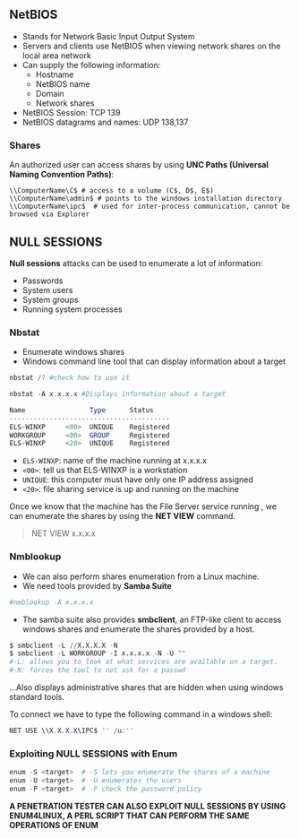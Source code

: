 ## NetBIOS

+ Stands for Network Basic Input Output System
+ Servers and clients use NetBIOS when viewing network shares on the local area network
+ Can supply the following information:
  + Hostname
  + NetBIOS name
  + Domain
  + Network shares
+ NetBIOS Session: TCP 139
+ NetBIOS datagrams and names: UDP 138,137

### Shares

An authorized user can access shares by using **UNC Paths (Universal Naming Convention Paths)**:
```
\\ComputerName\C$ # access to a volume (C$, D$, E$)
\\ComputerName\admin$ # points to the windows installation directory
\\ComputerName\ipc$  # used for inter-process communication, cannot be browsed via Explorer
```

## NULL SESSIONS

**Null sessions** attacks can be used to enumerate a lot of information:
  + Passwords
  + System users 
  + System groups
  + Running system processes
### Nbstat
+ Enumerate windows shares
+ Windows command line tool that can display information about a target
```powershell
nbstat /? #check how to use it

nbstat -A x.x.x.x #Displays information about a target

Name                Type      Status
----------------------------------------
ELS-WINXP     <00>  UNIQUE    Registered
WORKGROUP     <00>  GROUP     Registered
ELS-WINXP     <20>  UNIQUE    Registered
```

+ `ELS-WINXP`: name of the machine running at x.x.x.x
+ `<00>`: tell us that ELS-WINXP is a workstation
+ `UNIQUE`: this computer must have only one IP address assigned
+ `<20>`: file sharing service is up and running on the machine

Once we know that the machine has the File Server service running , we can enumerate the shares by using the **NET VIEW** command.

>NET VIEW x.x.x.x

### Nmblookup

+ We can also perform shares enumeration from a Linux machine.
+ We need tools provided by **Samba Suite**
```bash
#nmblookup -A x.x.x.x
```
+ The samba suite also provides **smbclient**, an FTP-like client to access windows shares and enumerate the shares provided by a host.

```python
$ smbclient -L //X.X.X.X -N
$ smbclient -L WORKGROUP -I x.x.x.x -N -U ""
#-L: allows you to look at what services are available on a target.
#-N: forces the tool to not ask for a passwd
```

...Also displays administrative shares that are hidden when using windows standard tools.

To connect we have to type the following command in a windows shell:
```powershell
NET USE \\X.X.X.X\IPC$ '' /u:''
```

### Exploiting NULL SESSIONS with Enum
```powershell
enum -S <target>  # -S lets you enumerate the shares of a machine
enum -U <target>  # -U enumerates the users
enum -P <target>  # -P check the password policy
```

**A PENETRATION TESTER CAN ALSO EXPLOIT NULL SESSIONS BY USING ENUM4LINUX, A PERL SCRIPT THAT CAN PERFORM THE SAME OPERATIONS OF ENUM**
